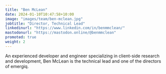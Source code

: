 ```yaml
---
title: "Ben McLean"
date: 2024-01-10T10:47:58+10:00
image: "images/team/ben-mclean.jpg"
jobtitle: "Director, Technical Lead"
linkedinurl: "https://www.linkedin.com/in/benmmclean/"
mastodonurl: "https://mastodon.online/@benmmclean"
promoted: true
weight: 2
---
```


An experienced developer and engineer specializing in client-side research and development, Ben McLean is the technical lead
and one of the directors of emergiq.